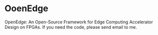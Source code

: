 # OoenEdge
OpenEdge: An Open-Source Framework for Edge Computing Accelerator Design on FPGAs.
If you need the code, please send email to me.
